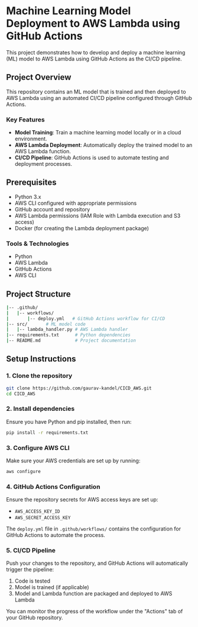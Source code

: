 

# Machine Learning Model Deployment to AWS Lambda using GitHub Actions

This project demonstrates how to develop and deploy a machine learning (ML) model to AWS Lambda using GitHub Actions as the CI/CD pipeline.

## Project Overview

This repository contains an ML model that is trained and then deployed to AWS Lambda using an automated CI/CD pipeline configured through GitHub Actions.

### Key Features
- **Model Training**: Train a machine learning model locally or in a cloud environment.
- **AWS Lambda Deployment**: Automatically deploy the trained model to an AWS Lambda function.
- **CI/CD Pipeline**: GitHub Actions is used to automate testing and deployment processes.
  
## Prerequisites

- Python 3.x
- AWS CLI configured with appropriate permissions
- GitHub account and repository
- AWS Lambda permissions (IAM Role with Lambda execution and S3 access)
- Docker (for creating the Lambda deployment package)
  
### Tools & Technologies
- Python
- AWS Lambda
- GitHub Actions
- AWS CLI

## Project Structure

```bash
|-- .github/
|   |-- workflows/
|       |-- deploy.yml   # GitHub Actions workflow for CI/CD
|-- src/       # ML model code
|   |-- lambda_handler.py # AWS Lambda handler
|-- requirements.txt      # Python dependencies
|-- README.md             # Project documentation
```

## Setup Instructions

### 1. Clone the repository
```bash
git clone https://github.com/gaurav-kandel/CICD_AWS.git
cd CICD_AWS
```

### 2. Install dependencies
Ensure you have Python and pip installed, then run:
```bash
pip install -r requirements.txt
```

### 3. Configure AWS CLI
Make sure your AWS credentials are set up by running:
```bash
aws configure
```


### 4. GitHub Actions Configuration
Ensure the repository secrets for AWS access keys are set up:
- `AWS_ACCESS_KEY_ID`
- `AWS_SECRET_ACCESS_KEY`

The `deploy.yml` file in `.github/workflows/` contains the configuration for GitHub Actions to automate the process.

### 5. CI/CD Pipeline
Push your changes to the repository, and GitHub Actions will automatically trigger the pipeline:
1. Code is tested
2. Model is trained (if applicable)
3. Model and Lambda function are packaged and deployed to AWS Lambda

You can monitor the progress of the workflow under the "Actions" tab of your GitHub repository.


